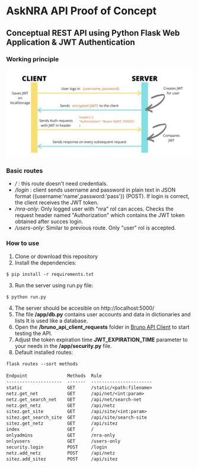 # AskNRA API Proof of Concept
## Conceptual REST API using Python Flask Web Application & JWT Authentication

### Working principle
![working principle pic](picz/working_principle.png)

### Basic routes
* */* : this route doesn't need credentials.
* */login* : client sends username and password in plain text in JSON format ({username:'name',password:'pass'}) (POST). If login is correct, the client receives the JWT token.
* */nra-only*: Only logged user with "nra" rol can acces. Checks the request header named "Authorization" which contains the JWT token obtained after succes login.
* */users-only*: Similar to previous route. Only "user" rol is accepted.

### How to use
1. Clone or download this repository
2. Install the dependencies:
```
$ pip install -r requirements.txt
```
3. Run the server using run.py file:
```
$ python run.py
```
4. The server should be accesible on http://localhost:5000/ 
5. The file **/app/db.py** contains user accounts and data in dictionaries and lists It is used like a database.
6. Open the **/bruno_api_client_requests** folder in [Bruno API Client](https://www.usebruno.com/) to start testing the API.
7. Adjust the token expiration time **JWT_EXPIRATION_TIME** parameter to your needs in the **/app/security.py** file.
8. Default installed routes:
```
flask routes --sort methods

Endpoint               Methods  Rule                   
---------------------  -------  -----------------------
static                 GET      /static/<path:filename>
netz.get_net           GET      /api/net/<int:param>   
netz.get_search_net    GET      /api/net/search-net    
netz.get_netz          GET      /api/netz              
sitez.get_site         GET      /api/site/<int:param>  
sitez.get_search_site  GET      /api/site/search-site  
sitez.get_netz         GET      /api/sitez             
index                  GET      /                      
onlyadmins             GET      /nra-only              
onlyusers              GET      /users-only            
security.login         POST     /login                 
netz.add_netz          POST     /api/netz              
sitez.add_sitez        POST     /api/sitez  
```
